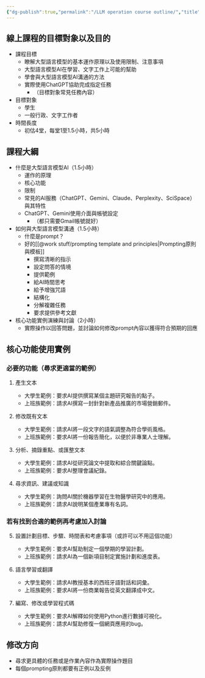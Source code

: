 ```yaml
---
{"dg-publish":true,"permalink":"/LLM operation course outline/","title":"LLMAI訓練課程大綱","tags":["prompt","#training","chatgpt","ai"],"created":"2024-02-20T11:26","updated":"2024-02-20T17:15"}
---
```



## 線上課程的目標對象以及目的

- 課程目標
  - 瞭解大型語言模型的基本運作原理以及使用限制、注意事項
  - 大型語言模型AI在學習、文字工作上可能的幫助
  - 學會與大型語言模型AI溝通的方法
  - 實際使用ChatGPT協助完成指定任務
    - （目標對象常見任務內容）
- 目標對象
  - 學生
  - 一般行政、文字工作者
- 時間長度
  - 初估4堂，每堂1至1.5小時，共5小時

## 課程大綱

- 什麼是大型語言模型AI（1.5小時）
  - 運作的原理
  - 核心功能
  - 限制
  - 常見的AI服務（ChatGPT、Gemini、Claude、Perplexity、SciSpace）與其特性
  - ChatGPT、Gemini使用介面與帳號設定
    - （都只需要Gmail帳號就好）
- 如何與大型語言模型溝通（1.5小時）
  - 什麼是prompt？
  - 好的[[@work stuff/prompting template and principles\|Prompting原則與模板]]
    - 撰寫清晰的指示
    - 設定問答的情境
    - 提供範例
    - 給AI時間思考
    - 給予增強咒語
    - 結構化
    - 分解複雜任務
    - 要求提供參考文獻
- 核心功能實例演練與討論（2小時）
  - 實際操作以回答問題，並討論如何修改prompt內容以獲得符合預期的回應

## 核心功能使用實例

### 必要的功能（尋求更適當的範例）

1. 產生文本
   - 大學生範例：要求AI提供撰寫某個主題研究報告的點子。
   - 上班族範例：請求AI撰寫一封針對新產品推廣的市場營銷郵件。

2. 修改既有文本
   - 大學生範例：請求AI將一段文字的語氣調整為符合學術風格。
   - 上班族範例：要求AI將一份報告簡化，以便於非專業人士理解。

3. 分析、摘錄重點、或匯整文本
   - 大學生範例：請求AI從研究論文中提取和綜合關鍵論點。
   - 上班族範例：要求AI整理會議紀錄。

4. 尋求資訊、建議或知識
   - 大學生範例：詢問AI關於機器學習在生物醫學研究中的應用。
   - 上班族範例：請求AI說明某個產業專有名詞。

### 若有找到合適的範例再考慮加入討論

5. 設置計劃目標、步驟、時間表和考慮事項（或許可以不用這個功能）
   - 大學生範例：要求AI幫助制定一個學期的學習計劃。
   - 上班族範例：請求AI為一個新項目制定實施計劃和進度表。

6. 語言學習或翻譯
   - 大學生範例：請求AI教授基本的西班牙語對話和詞彙。
   - 上班族範例：要求AI將一份商業報告從英文翻譯成中文。

7. 編寫、修改或學習程式碼
   - 大學生範例：要求AI解釋如何使用Python進行數據可視化。
   - 上班族範例：請求AI幫助修復一個網頁應用的bug。

## 修改方向

- 尋求更具體的任務或是作業內容作為實際操作題目
- 每個prompting原則都要有正例以及反例